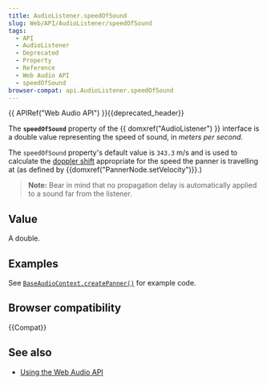 ```yaml
---
title: AudioListener.speedOfSound
slug: Web/API/AudioListener/speedOfSound
tags:
  - API
  - AudioListener
  - Deprecated
  - Property
  - Reference
  - Web Audio API
  - speedOfSound
browser-compat: api.AudioListener.speedOfSound
---
```

{{ APIRef("Web Audio API") }}{{deprecated_header}}

The **`speedOfSound`** property of the {{
  domxref("AudioListener") }} interface is a double value representing the speed of sound,
in _meters per second_.

The `speedOfSound` property's default value is `343.3` m/s and is
used to calculate the [doppler
shift](https://en.wikipedia.org/wiki/Doppler_effect) appropriate for the speed the panner is travelling at (as defined by
{{domxref("PannerNode.setVelocity")}}.)

> **Note:** Bear in mind that no propagation delay is automatically
> applied to a sound far from the listener.

## Value

A double.

## Examples

See [`BaseAudioContext.createPanner()`](/en-US/docs/Web/API/BaseAudioContext/createPanner#example) for example code.

## Browser compatibility

{{Compat}}

## See also

- [Using the Web Audio API](/en-US/docs/Web/API/Web_Audio_API/Using_Web_Audio_API)
